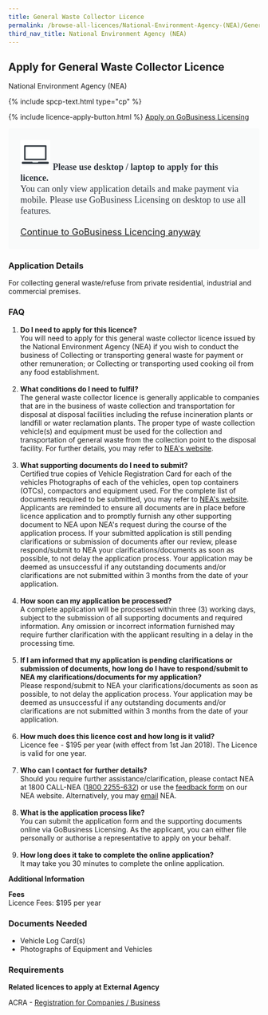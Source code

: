 ```yaml
---
title: General Waste Collector Licence
permalink: /browse-all-licences/National-Environment-Agency-(NEA)/General-Waste-Collector-Licence
third_nav_title: National Environment Agency (NEA)
---
```


## Apply for General Waste Collector Licence

National Environment Agency (NEA)

{% include spcp-text.html type="cp" %}

{% include licence-apply-button.html %}
<a class="btn" id = "desktopNotice" href="https://licence1.business.gov.sg/feportal/web/frontier/eAdvisor?redirection=true&selectedLicenceIds=57" target="_blank" rel="noopener">Apply on GoBusiness Licensing</a>
<div id = "mobileNotice" style="background: #F9FAFA; border-radius: 5px; width: auto; height: auto; padding: 24px 24px; font-size: 18px; color: #313840;">
<img src="/images/laptop.svg" alt="" style="height: 60px; width: 60px; margin-left: 0px;">
<span style="font-weight: bold; font-family: hknova-bold; font-size: 18px; ">Please use desktop / laptop to apply for this licence.</span><br>
<span style="font-family: hknova-regular;">You can only view application details and make payment via mobile. Please use GoBusiness Licensing on desktop to use all features.</span><br><br>
<a id="mobileNotice" href="https://licence1.business.gov.sg/feportal/web/frontier/eAdvisor?redirection=true&selectedLicenceIds=57" target="_blank" rel="noopener">Continue to GoBusiness Licencing anyway</a>
</div>

<H3>Application Details</H3>

<p>For collecting general waste/refuse from private residential, industrial and commercial premises.</p>
<h3>FAQ</h3>
<ol>
<li><strong>Do I need to apply for this licence?</strong><br />You will need to apply for this general waste collector licence issued by the National Environment Agency (NEA) if you wish to conduct the business of Collecting or transporting general waste for payment or other remuneration; or Collecting or transporting used cooking oil from any food establishment.<br /><br /></li>
<li><strong>What conditions do I need to fulfil?</strong><br />The general waste collector licence is generally applicable to companies that are in the business of waste collection and transportation for disposal at disposal facilities including the refuse incineration plants or landfill or water reclamation plants. The proper type of waste collection vehicle(s) and equipment must be used for the collection and transportation of general waste from the collection point to the disposal facility. For further details, you may refer to <a href="https://www.nea.gov.sg/our-services/waste-management/waste-collection-systems" target="_blank" rel="noopener">NEA's website</a>. <br /><br /></li>
<li><strong>What supporting documents do I need to submit?</strong><br />Certified true copies of Vehicle Registration Card for each of the vehicles Photographs of each of the vehicles, open top containers (OTCs), compactors and equipment used. For the complete list of documents required to be submitted, you may refer to <a href="https://www.nea.gov.sg/our-services/waste-management/waste-collection-systems" target="_blank" rel="noopener">NEA's website</a>. Applicants are reminded to ensure all documents are in place before licence application and to promptly furnish any other supporting document to NEA upon NEA's request during the course of the application process. If your submitted application is still pending clarifications or submission of documents after our review, please respond/submit to NEA your clarifications/documents as soon as possible, to not delay the application process. Your application may be deemed as unsuccessful if any outstanding documents and/or clarifications are not submitted within 3 months from the date of your application.<br /><br /></li>
<li><strong>How soon can my application be processed?</strong><br />A complete application will be processed within three (3) working days, subject to the submission of all supporting documents and required information. Any omission or incorrect information furnished may require further clarification with the applicant resulting in a delay in the processing time.<br /><br /></li>
<li><strong>If I am informed that my application is pending clarifications or submission of documents, how long do I have to respond/submit to NEA my clarifications/documents for my application?</strong><br />Please respond/submit to NEA your clarifications/documents as soon as possible, to not delay the application process. Your application may be deemed as unsuccessful if any outstanding documents and/or clarifications are not submitted within 3 months from the date of your application.<br /><br /></li>
<li><strong>How much does this licence cost and how long is it valid?</strong><br />Licence fee - $195 per year (with effect from 1st Jan 2018). The Licence is valid for one year.<br /><br /></li>
<li><strong>Who can I contact for further details?</strong><br />Should you require further assistance/clarification, please contact NEA at 1800 CALL-NEA (<a href="tel:18002255632" target="_blank" rel="noopener">1800 2255-632</a>) or use the <a href="https://www.nea.gov.sg/corporate-functions/feedback" target="_blank" rel="noopener">feedback form</a> on our NEA website. Alternatively, you may <a href="mailto:NEA_WMlicence@nea.gov.sg" target="_blank" rel="noopener">email</a> NEA.<br /><br /></li>
<li><strong>What is the application process like?</strong><br />You can submit the application form and the supporting documents online via GoBusiness Licensing. As the applicant, you can either file personally or authorise a representative to apply on your behalf.<br /><br /></li>
<li><strong>How long does it take to complete the online application?</strong><br />It may take you 30 minutes to complete the online application.</li>
</ol>

<strong>Additional Information</strong>

<p><strong>Fees</strong><br />Licence Fees: $195 per year</p>

<H3>Documents Needed</H3>

<ul>
<li>Vehicle Log Card(s)</li>
<li>Photographs of Equipment and Vehicles</li>
</ul>

<H3>Requirements</H3>

<p><strong>Related licences to apply at External Agency</strong></p>
<p>ACRA - <a href="https://www.acra.gov.sg/Home/" target="_blank" rel="noopener">Registration for Companies / Business</a></p>

